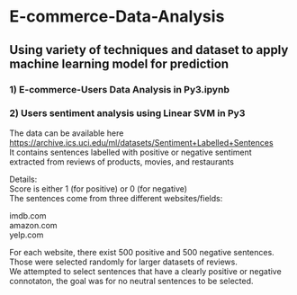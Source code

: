 # E-commerce-Data-Analysis
## Using variety of techniques and dataset to apply machine learning model for prediction
### 1) E-commerce-Users Data Analysis in Py3.ipynb
  
    
      
        
        





### 2) Users sentiment analysis using Linear SVM in Py3
The data can be available here  
https://archive.ics.uci.edu/ml/datasets/Sentiment+Labelled+Sentences  
It contains sentences labelled with positive or negative sentiment  
extracted from reviews of products, movies, and restaurants  


Details:  
Score is either 1 (for positive) or 0 (for negative)      	
The sentences come from three different websites/fields:    
  
imdb.com  
amazon.com  
yelp.com    
  
For each website, there exist 500 positive and 500 negative sentences. Those were selected randomly for larger datasets of reviews.   
We attempted to select sentences that have a clearly positive or negative connotaton, the goal was for no neutral sentences to be selected.  


